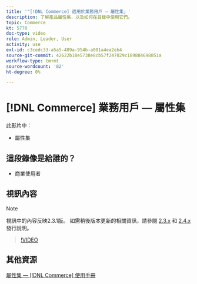 ```yaml
---
title: '"[!DNL Commerce] 適用於業務用戶 — 屬性集」'
description: 了解產品屬性集，以及如何在目錄中使用它們。
topic: Commerce
kt: 5770
doc-type: video
role: Admin, Leader, User
activity: use
exl-id: c3cedc33-a5a5-489a-954b-a001a4ea2eb4
source-git-commit: 42622b18e5738e8cb57f247029c189884698851a
workflow-type: tm+mt
source-wordcount: '82'
ht-degree: 0%

---
```


# [!DNL Commerce] 業務用戶 — 屬性集

此影片中：

- 屬性集

## 這段錄像是給誰的？

- 商業使用者

## 視訊內容

>[!NOTE]
>
>視訊中的內容反映2.3.1版。 如需稍後版本更新的相關資訊，請參閱 [ 2.3.x](https://devdocs.magento.com/guides/v2.3/release-notes/bk-release-notes.html) 和 [2.4.x](https://devdocs.magento.com/guides/v2.4/release-notes/bk-release-notes.html) 發行說明。

>[!VIDEO](https://video.tv.adobe.com/v/35955?quality=12&learn=on)

## 其他資源

[屬性集 —  [!DNL Commerce] 使用手冊](https://docs.magento.com/user-guide/stores/attribute-sets.html)
